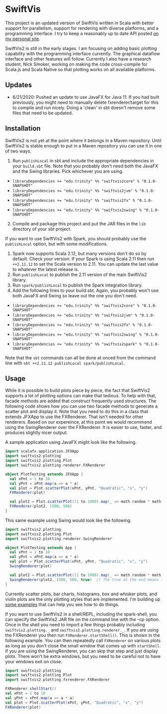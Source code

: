 # SwiftVis

This project is an updated version of SwiftVis written in Scala with better support for parallelism, support for rendering with diverse platforms,
and a programming interface. I try to keep a reasonably up to date API posted [on my personal site](http://www.cs.trinity.edu/~mlewis/SwiftVis2/).

SwiftVis2 is still in the early stages. I am focusing on adding basic plotting capability with the programming interface currently.
The graphical dataflow interface and other features will follow. Currently I also have a research student, Nick Smoker, working on making
the code cross-compile for Scala.js and Scala Native so that plotting works on all available platforms.

## Updates

- 6/21/2020: Pushed an update to use JavaFX for Java 11. If you had built previously, you might need to manually delete fxrenderer/target
for this to compile and run nicely. Doing a 'clean' in sbt doesn't remove some files that need to be updated.

## Installation

SwiftVis2 is not yet at the point where it belongs in a Maven repository. Until SwiftVis2 is stable enough to put in a Maven repository 
you can use it in one of two ways.

1. Run `publishLocal` in sbt and include the appropriate dependencies in your `build.sbt` file. Note that you probably don't need both the JavaFX and the Swing libraries. Pick whichever you are using.
  * `libraryDependencies += "edu.trinity" %% "swiftvis2core" % "0.1.0-SNAPSHOT"`
  * `libraryDependencies += "edu.trinity" %% "swiftvis2jvm" % "0.1.0-SNAPSHOT"`
  * `libraryDependencies += "edu.trinity" %% "swiftvis2fx" % "0.1.0-SNAPSHOT"`
  * `libraryDependencies += "edu.trinity" %% "swiftvis2swing" % "0.1.0-SNAPSHOT"`
2. Compile and package this project and put the JAR files in the `lib` directory of your sbt project.

If you want to use SwiftVis2 with Spark, you should probably use the `publishLocal` option, but with some modifications.

1. Spark now supports Scala 2.12, but many versions don't do so by default. Check your version. If your Spark is using Scala 2.11 then run `++2.11.12` to set the Scala version to 2.11. You can update the last value to whatever the latest release is.
2. Run `publishLocal` to publish the 2.11 version of the main SwiftVis2 library.
3. Run `spark/publishLocal` to publish the Spark integration library.
4. Add the following lines to your build.sbt. Again, you probably won't use both JavaFX and Swing so leave out the one you don't need.
  * `libraryDependencies += "edu.trinity" %% "swiftvis2core" % "0.1.0-SNAPSHOT"`
  * `libraryDependencies += "edu.trinity" %% "swiftvis2jvm" % "0.1.0-SNAPSHOT"`
  * `libraryDependencies += "edu.trinity" %% "swiftvis2fx" % "0.1.0-SNAPSHOT"`
  * `libraryDependencies += "edu.trinity" %% "swiftvis2swing" % "0.1.0-SNAPSHOT"`
  * `libraryDependencies += "edu.trinity" %% "swiftvis2spark" % "0.1.0-SNAPSHOT"`
  
Note that the `sbt` commands can all be done at onced from the command line with `sbt ++2.11.12 publishLocal spark/publishLocal`.

## Usage 

While it is possible to build plots piece by piece, the fact that SwiftVis2 supports a lot of plotting options can make that tedious.
To help with that, facade methods are added that construct frequently used structures. The following code shows how you can use
two facade methods to generate a scatter plot and display it. Note that you need to do this in a class that extends JFXApp
to use the FXRenderer. That isn't needed for other renderers. Based on our expereince, at this point we would recommend using 
the SwingRenderer over the FXRenderer. It is easier to use, faster, and produces slightly nicer output.

A sample application using JavaFX might look like the following.

```scala
import scalafx.application.JFXApp
import swiftvis2.plotting
import swiftvis2.plotting.Plot
import swiftvis2.plotting.renderer.FXRenderer

object PlotTesting extends JFXApp {
  val xPnt = 1 to 10
  val yPnt = xPnt.map(a => a * a)
  val plot = Plot.scatterPlot(xPnt, yPnt, "Quadratic", "x", "y")
  FXRenderer(plot)

  val plot2 = Plot.scatterPlot((1 to 1000).map(_ => math.random * math.random), (1 to 1000).map(_ => math.random * math.random), "Random Points", "x", "y")
  FXRenderer(plot2, 1500, 500)
}
```

This same example using Swing would look like the following.

```scala
import swiftvis2.plotting
import swiftvis2.plotting.Plot
import swiftvis2.plotting.renderer.SwingRenderer

object PlotTesting extends App {
  val xPnt = 1 to 10
  val yPnt = xPnt.map(a => a * a)
  val plot = Plot.scatterPlot(xPnt, yPnt, "Quadratic", "x", "y")
  SwingRenderer(plot)

  val plot2 = Plot.scatterPlot((1 to 1000).map(_ => math.random * math.random), (1 to 1000).map(_ => math.random * math.random), "Random Points", "x", "y")
  SwingRenderer(plot2, 1500, 500, true)  // The true at the end means that closing this window terminates the application.
}
```

Currently scatter plots, bar charts, histograms, box and whisker plots, and violin plots are the only plotting styles that are implemented. I'm building up 
[some examples](examples/examples.md) that can help you see how to do things.

If you want to use SwiftVis2 in a shell/REPL, including the spark-shell, you can specify the SwiftVis2 JAR file on the command line with the -cp option. Once in the shell you need to import a few things probably including `swiftvis2.plotting._` and `swiftvis2.plotting.renderer._`.  If you are using the FXRenderer you then run `FXRenderer.startShell()`. This is shown in the following example. You can then repeatedly call `FXRenderer` on various plots as long as you don't close the small window that comes up with `startShell`. If you are using the SwingRenderer, you can skip that step and just display plots. There won't be extra windows, but you need to be careful not to have your windows exit on close.

```scala
import swiftvis2.plotting
import swiftvis2.plotting.Plot
import swiftvis2.plotting.fxrenderer.FXRenderer

FXRenderer.shellStart()
val xPnt = 1 to 10
val yPnt = xPnt.map(a => a * a)
val plot = Plot.scatterPlot(xPnt, yPnt, "Quadratic", "x", "y")
FXRenderer(plot)
```
